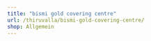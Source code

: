 ```yaml
---
title: "bismi gold covering centre"
url: /thiruvalla/bismi-gold-covering-centre/
shop: Allgemein
---
```

